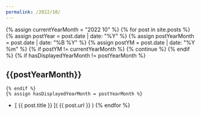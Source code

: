 ```yaml
---
permalink: /2022/10/
---
```

{% assign currentYearMonth = "2022 10" %}
{% for post in site.posts %}  
    {% assign postYear = post.date | date: "%Y" %}
    {% assign postYearMonth = post.date | date: "%B %Y" %}
    {% assign postYM = post.date | date: "%Y %m" %}
    {% if postYM != currentYearMonth %}
        {% continue %}
    {% endif %}
    {% if hasDisplayedYearMonth != postYearMonth %}
## {{postYearMonth}}    
    {% endif %}
    {% assign hasDisplayedYearMonth = postYearMonth %} 
* [ {{ post.title }} ]( {{ post.url }} )
{% endfor %}    
